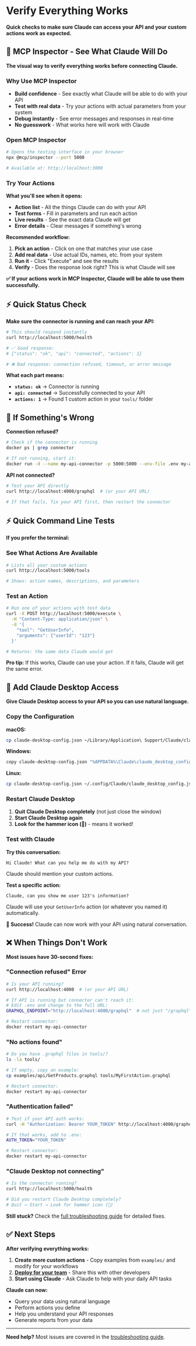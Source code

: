 # Verify Everything Works

**Quick checks to make sure Claude can access your API and your custom actions work as expected.**

## 🎯 MCP Inspector - See What Claude Will Do

**The visual way to verify everything works before connecting Claude.**

### Why Use MCP Inspector

- **Build confidence** - See exactly what Claude will be able to do with your API
- **Test with real data** - Try your actions with actual parameters from your system
- **Debug instantly** - See error messages and responses in real-time
- **No guesswork** - What works here will work with Claude

### Open MCP Inspector

```bash
# Opens the testing interface in your browser
npx @mcp/inspector --port 5000

# Available at: http://localhost:3000
```

### Try Your Actions

**What you'll see when it opens:**
- **Action list** - All the things Claude can do with your API
- **Test forms** - Fill in parameters and run each action
- **Live results** - See the exact data Claude will get
- **Error details** - Clear messages if something's wrong

**Recommended workflow:**
1. **Pick an action** - Click on one that matches your use case
2. **Add real data** - Use actual IDs, names, etc. from your system
3. **Run it** - Click "Execute" and see the results
4. **Verify** - Does the response look right? This is what Claude will see

**✅ If your actions work in MCP Inspector, Claude will be able to use them successfully.**

## ⚡ Quick Status Check

**Make sure the connector is running and can reach your API:**

```bash
# This should respond instantly
curl http://localhost:5000/health

# ✅ Good response:
# {"status": "ok", "api": "connected", "actions": 1}

# ❌ Bad response: connection refused, timeout, or error message
```

**What each part means:**
- **`status: ok`** → Connector is running  
- **`api: connected`** → Successfully connected to your API
- **`actions: 1`** → Found 1 custom action in your `tools/` folder

## 🐛 If Something's Wrong

**Connection refused?**
```bash
# Check if the connector is running
docker ps | grep connector

# If not running, start it:
docker run -d --name my-api-connector -p 5000:5000 --env-file .env my-api-connector
```

**API not connected?** 
```bash
# Test your API directly
curl http://localhost:4000/graphql  # (or your API URL)

# If that fails, fix your API first, then restart the connector
```

## ⚡ Quick Command Line Tests

**If you prefer the terminal:**

### See What Actions Are Available
```bash
# Lists all your custom actions
curl http://localhost:5000/tools

# Shows: action names, descriptions, and parameters
```

### Test an Action
```bash
# Run one of your actions with test data
curl -X POST http://localhost:5000/execute \
  -H "Content-Type: application/json" \
  -d '{
    "tool": "GetUserInfo", 
    "arguments": {"userId": "123"}
  }'

# Returns: the same data Claude would get
```

**Pro tip:** If this works, Claude can use your action. If it fails, Claude will get the same error.

## 🤖 Add Claude Desktop Access

**Give Claude Desktop access to your API so you can use natural language.**

### Copy the Configuration

**macOS:**
```bash
cp claude-desktop-config.json ~/Library/Application\ Support/Claude/claude_desktop_config.json
```

**Windows:**
```bash
copy claude-desktop-config.json "%APPDATA%\Claude\claude_desktop_config.json"
```

**Linux:**
```bash
cp claude-desktop-config.json ~/.config/Claude/claude_desktop_config.json
```

### Restart Claude Desktop

1. **Quit Claude Desktop completely** (not just close the window)
2. **Start Claude Desktop again**
3. **Look for the hammer icon (🔨)** - means it worked!

### Test with Claude

**Try this conversation:**
```
Hi Claude! What can you help me do with my API?
```

Claude should mention your custom actions.

**Test a specific action:**
```
Claude, can you show me user 123's information?
```

Claude will use your `GetUserInfo` action (or whatever you named it) automatically.

**🎉 Success!** Claude can now work with your API using natural conversation.

## ❌ When Things Don't Work

**Most issues have 30-second fixes:**

### "Connection refused" Error

```bash
# Is your API running?
curl http://localhost:4000  # (or your API URL)

# If API is running but connector can't reach it:
# Edit .env and change to the full URL:
GRAPHQL_ENDPOINT="http://localhost:4000/graphql"  # not just "/graphql"

# Restart connector:
docker restart my-api-connector
```

### "No actions found"  

```bash
# Do you have .graphql files in tools/?
ls -la tools/

# If empty, copy an example:
cp examples/api/GetProducts.graphql tools/MyFirstAction.graphql

# Restart connector:
docker restart my-api-connector
```

### "Authentication failed"

```bash
# Test if your API auth works:
curl -H "Authorization: Bearer YOUR_TOKEN" http://localhost:4000/graphql

# If that works, add to .env:
AUTH_TOKEN="YOUR_TOKEN"

# Restart connector:
docker restart my-api-connector
```

### "Claude Desktop not connecting"

```bash
# Is the connector running?
curl http://localhost:5000/health

# Did you restart Claude Desktop completely?
# Quit → Start → Look for hammer icon (🔨)
```

**Still stuck?** Check the [full troubleshooting guide](troubleshooting.md) for detailed fixes.

## ✅ Next Steps

**After verifying everything works:**

1. **Create more custom actions** - Copy examples from `examples/` and modify for your workflows
2. **[Deploy for your team](deploy.md)** - Share this with other developers  
3. **Start using Claude** - Ask Claude to help with your daily API tasks

**Claude can now:**
- Query your data using natural language
- Perform actions you define  
- Help you understand your API responses
- Generate reports from your data

---

**Need help?** Most issues are covered in the [troubleshooting guide](troubleshooting.md).

